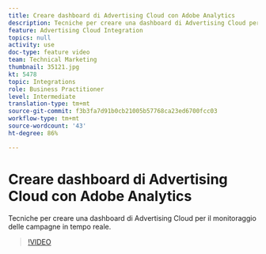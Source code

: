 ```yaml
---
title: Creare dashboard di Advertising Cloud con Adobe Analytics
description: Tecniche per creare una dashboard di Advertising Cloud per il monitoraggio delle campagne in tempo reale.
feature: Advertising Cloud Integration
topics: null
activity: use
doc-type: feature video
team: Technical Marketing
thumbnail: 35121.jpg
kt: 5478
topic: Integrations
role: Business Practitioner
level: Intermediate
translation-type: tm+mt
source-git-commit: f3b3fa7d91b0cb21005b57768ca23ed6700fcc03
workflow-type: tm+mt
source-wordcount: '43'
ht-degree: 86%

---
```



# Creare dashboard di Advertising Cloud con Adobe Analytics

Tecniche per creare una dashboard di Advertising Cloud per il monitoraggio delle campagne in tempo reale.

>[!VIDEO](https://video.tv.adobe.com/v/35121/?quality=12&learn=on)
